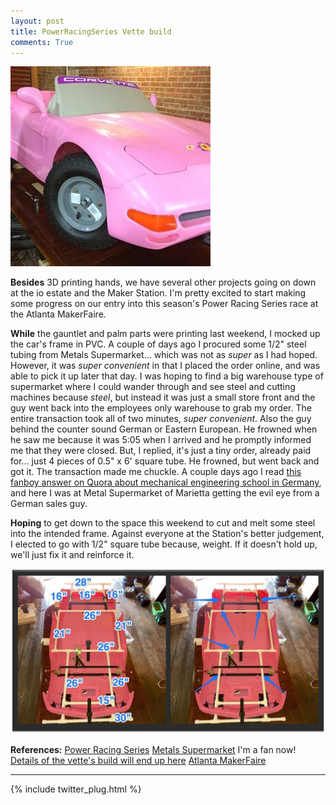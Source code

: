 ```yaml
---
layout: post
title: PowerRacingSeries Vette build
comments: True
---
```


![Vette](https://github.com/tanju-b/tanju-b.github.io/blob/master/_posts/Images/Vette-02.jpg?raw=true "Vette")


**Besides** 3D printing hands, we have several other projects going on down at the io estate and the Maker Station.  I'm pretty excited to start making some progress on our entry into this season's Power Racing Series race at the Atlanta MakerFaire.

**While** the gauntlet and palm parts were printing last weekend, I mocked up the car's frame in PVC.  A couple of days ago I procured some 1/2" steel tubing from Metals Supermarket... which was not as *super* as I had hoped.  However, it was *super convenient* in that I placed the order online, and was able to pick it up later that day.  I was hoping to find a big warehouse type of supermarket where I could wander through and see steel and cutting machines because *steel*, but instead it was just a small store front and the guy went back into the employees only warehouse to grab my order.  The entire transaction took all of two minutes, *super convenient*.   Also the guy behind the counter sound German or Eastern European.  He frowned when he saw me because it was 5:05 when I arrived and he promptly informed me that they were closed.  But, I replied, it's just a tiny order, already paid for... just 4 pieces of 0.5" x 6' square tube.  He frowned, but went back and got it.
The transaction made me chuckle.  A couple days ago I read [this fanboy answer on Quora about mechanical engineering school in Germany](http://qr.ae/d9LWc), and here I was at Metal Supermarket of Marietta getting the evil eye from a German sales guy.

**Hoping** to get down to the space this weekend to cut and melt some steel into the intended frame.
Against everyone at the Station's better judgement, I elected to go with 1/2" square tube because, weight.  If it doesn't hold up, we'll just fix it and reinforce it.

![Vette Frame Mockup](https://github.com/tanju-b/tanju-b.github.io/blob/master/_posts/Images/frame-mockup.png?raw=true "Vette Frame Mockup")

**References:**
[Power Racing Series](http://www.powerracingseries.org/)
[Metals Supermarket](http://metalsupermarkets.com/) I'm a fan now!
[Details of the vette's build will end up here](http://wiki.themakerstation.com/Barbie_Maker_Corvette)
[Atlanta MakerFaire](http://makerfaireatl.com/)

***
{% include twitter_plug.html %}